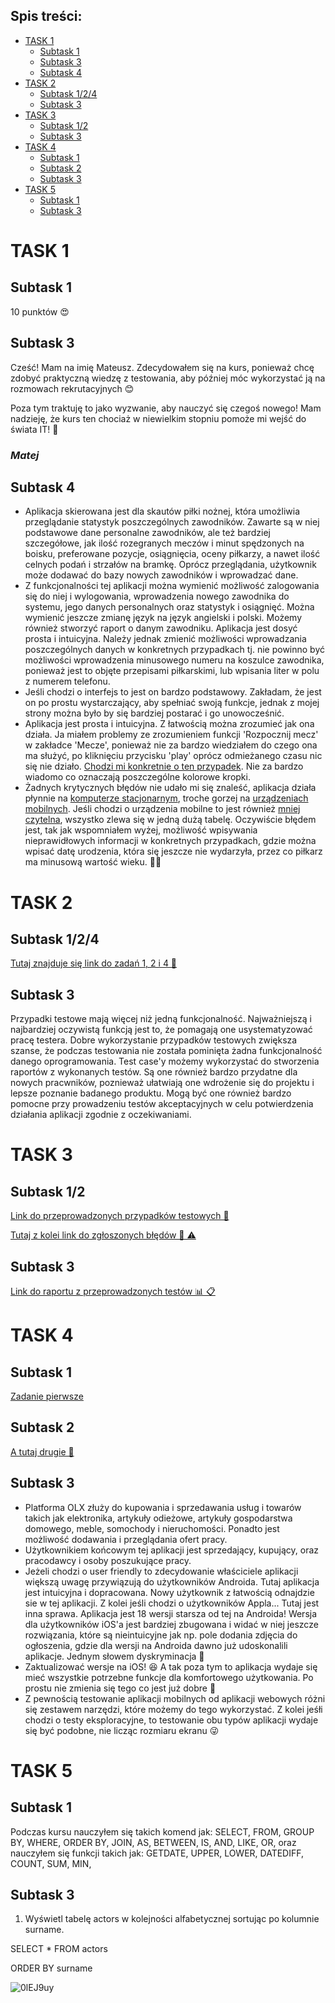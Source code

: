 ## Spis treści: 
* [TASK 1](#TASK-1)
  * [Subtask 1](#Subtask-1)
  * [Subtask 3](#Subtask-3)
  * [Subtask 4](#Subtask-4)
* [TASK 2](#TASK-2)
  * [Subtask 1/2/4](#Subtask-124)
  * [Subtask 3](#Subtask-3-1)
* [TASK 3](#TASK-3)
  * [Subtask 1/2](#Subtask-12)
  * [Subtask 3](#Subtask-3-2)
* [TASK 4](#TASK-4)
  * [Subtask 1](#Subtask-1-1)
  * [Subtask 2](#Subtask-2)
  * [Subtask 3](#Subtask-3-3)
* [TASK 5](#TASK-5)
  * [Subtask 1](#Subtask-1-2)
  * [Subtask 3](#Subtask-3-4)
# TASK 1
## Subtask 1
10 punktów 😍
## Subtask 3
Cześć! Mam na imię Mateusz. Zdecydowałem się na kurs, ponieważ chcę zdobyć praktyczną wiedzę z testowania, aby później móc wykorzystać ją na rozmowach rekrutacyjnych 😊

Poza tym traktuję to jako wyzwanie, aby nauczyć się czegoś nowego! Mam nadzieję, że kurs ten chociaż w niewielkim stopniu pomoże mi wejść do świata IT! 💪

### *Matej*
## Subtask 4
* Aplikacja skierowana jest dla skautów piłki nożnej, która umożliwia przeglądanie statystyk poszczególnych zawodników. Zawarte są w niej podstawowe dane personalne zawodników, ale też bardziej szczegółowe, jak ilość rozegranych meczów i minut spędzonych na boisku, preferowane pozycje, osiągnięcia, oceny piłkarzy, a nawet ilość celnych podań i strzałów na bramkę. Oprócz przeglądania, użytkownik może dodawać do bazy nowych zawodników i wprowadzać dane. 
* Z funkcjonalności tej aplikacji można wymienić możliwość zalogowania się do niej i wylogowania, wprowadzenia nowego zawodnika do systemu, jego danych personalnych oraz statystyk i osiągnięć. Można wymienić jeszcze zmianę język na język angielski i polski. Możemy również stworzyć raport o danym zawodniku. Aplikacja jest dosyć prosta i intuicyjna. Należy jednak zmienić możliwości wprowadzania poszczególnych danych w konkretnych przypadkach tj. nie powinno być możliwości wprowadzenia minusowego numeru na koszulce zawodnika, ponieważ jest to objęte przepisami piłkarskimi, lub wpisania liter w polu z numerem telefonu. 
* Jeśli chodzi o interfejs to jest on bardzo podstawowy. Zakładam, że jest on po prostu wystarczający, aby spełniać swoją funkcje, jednak z mojej strony można było by się bardziej postarać i go unowocześnić.
* Aplikacja jest prosta i intuicyjna. Z łatwością można zrozumieć jak ona działa. Ja miałem problemy ze zrozumieniem funkcji 'Rozpocznij mecz' w zakładce 'Mecze', ponieważ nie za bardzo wiedziałem do czego ona ma służyć, po kliknięciu przycisku 'play' oprócz odmieżanego czasu nic się nie działo. [Chodzi mi konkretnie o ten przypadek](https://i.imgur.com/wJCk77w.png). Nie za bardzo wiadomo co oznaczają poszczególne kolorowe kropki. 
* Żadnych krytycznych błędów nie udało mi się znaleść, aplikacja działa płynnie na [komputerze stacjonarnym](https://i.imgur.com/r3Nx6Bx.png), troche gorzej na [urządzeniach mobilnych](https://i.imgur.com/wGTsnlo.png). Jeśli chodzi o urządzenia mobilne to jest również [mniej czytelna](https://i.imgur.com/BIMcIb1.png), wszystko zlewa się w jedną dużą tabelę. Oczywiście błędem jest, tak jak wspomniałem wyżej, możliwość wpisywania nieprawidłowych informacji w konkretnych przypadkach, gdzie można wpisać datę urodzenia, która się jeszcze nie wydarzyła, przez co piłkarz ma minusową wartość wieku. 🤷‍♂️ 

# TASK 2 
## Subtask 1/2/4
[Tutaj znajduje się link do zadań 1, 2 i 4 🙂](https://drive.google.com/drive/u/0/folders/1DKXyEYcWT9YnBJxrgFA3jecXDBWXojhu)
## Subtask 3
 Przypadki testowe mają więcej niż jedną funkcjonalność. Najważniejszą i najbardziej oczywistą funkcją jest to, że pomagają one usystematyzować pracę testera. Dobre wykorzystanie przypadków testowych zwiększa szanse, że podczas testowania nie została pominięta żadna funkcjonalność danego oprogramowania. Test case'y możemy wykorzystać do stworzenia raportów z wykonanych testów. Są one również bardzo przydatne dla nowych pracwników, poznieważ ułatwiają one wdrożenie się do projektu i lepsze poznanie badanego produktu. Mogą być one również bardzo pomocne przy prowadzeniu testów akceptacyjnych w celu potwierdzenia działania aplikacji zgodnie z oczekiwaniami.
# TASK 3
## Subtask 1/2
[Link do przeprowadzonych przypadków testowych 🚸](https://docs.google.com/document/d/1ShAxMBtIM40MEusP4MH9FDpRaejc_5dtY5cBYaVR0js/edit)

[Tutaj z kolei link do zgłoszonych błędów 🐛 ⚠️](https://docs.google.com/document/d/19cX4sEr1jw9WlRcaCw_JHbZvCTCcQ3VMrDPWIucBRAs/edit)
## Subtask 3
[Link do raportu z przeprowadzonych testów 📊 📋](https://docs.google.com/document/d/111OiOHOOgi_N0JeAoB5dKNwR5lswSNp4GmUJku2X6UY/edit)
# TASK 4
## Subtask 1
[Zadanie pierwsze](https://docs.google.com/document/d/1m49ghZ1noJGhgvZ5sWKtXzdXWqYUSKW9yZNhlVX8C_I/edit)
## Subtask 2
[A tutaj drugie 🙂](https://docs.google.com/document/d/1FduMwhyPuHoQ42iQjNX-fywfPtNZZBhIic7fNHHmbfs/edit)
## Subtask 3
* Platforma OLX złuży do kupowania i sprzedawania usług i towarów takich jak elektronika, artykuły odieżowe, artykuły gospodarstwa domowego, meble, somochody i nieruchomości. Ponadto jest możliwość dodawania i przeglądania ofert pracy.
* Użytkownikiem końcowym tej aplikacji jest sprzedający, kupujący, oraz pracodawcy i osoby poszukujące pracy.
* Jeżeli chodzi o user friendly to zdecydowanie właściciele aplikacji większą uwagę przywiązują do użytkowników Androida. Tutaj aplikacja jest intuicyjna i dopracowana. Nowy użytkownik z łatwością odnajdzie sie w tej aplikacji. Z kolei jeśli chodzi o użytkowników Appla... Tutaj jest inna sprawa. Aplikacja jest 18 wersji starsza od tej na Androida! Wersja dla użytkowników iOS'a jest bardziej zbugowana i widać w niej jeszcze rozwiązania, które są nieintuicyjne jak np. pole dodania zdjęcia do ogłoszenia, gdzie dla wersji na Androida dawno już udoskonalili aplikacje. Jednym słowem dyskryminacja 🥺
* Zaktualizować wersje na iOS! 😆 A tak poza tym to aplikacja wydaje się mieć wszystkie potrzebne funkcje dla komfortowego użytkowania. Po prostu nie zmienia się tego co jest już dobre 🙂
* Z pewnością testowanie aplikacji mobilnych od aplikacji webowych różni się zestawem narzędzi, które możemy do tego wykorzystać. Z kolei jeśłi chodzi o testy eksploracyjne, to testowanie obu typów aplikacji wydaje się być podobne, nie licząc rozmiaru ekranu 😜
# TASK 5 
## Subtask 1 
Podczas kursu nauczyłem się takich komend jak: SELECT, FROM, GROUP BY, WHERE, ORDER BY, JOIN, AS, BETWEEN, IS, AND, LIKE, OR, oraz nauczyłem się funkcji takich jak: GETDATE, UPPER, LOWER, DATEDIFF, COUNT, SUM, MIN, 
## Subtask 3
1. Wyświetl tabelę actors w kolejności alfabetycznej sortując po kolumnie surname.

SELECT * FROM actors

ORDER BY surname


![0lEJ9uy](https://user-images.githubusercontent.com/3789650/218763255-1e594436-edb0-441c-a970-e2faeb462ede.png)
